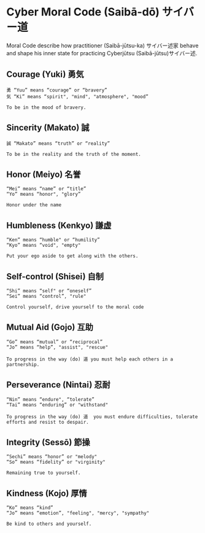 # Cyber Moral Code (Saibā-dō) サイバー道

Moral Code describe how practitioner (Saibā-jūtsu-ka) サイバー述家 behave and shape his inner state for practicing Cyberjūtsu (Saibā-jūtsu)サイバー述.

## Courage (Yuki) 勇気

    勇 “Yuu” means “courage” or “bravery”
    気 “Ki” means “spirit", "mind", "atmosphere", "mood”

    To be in the mood of bravery.

## Sincerity (Makato) 誠

    誠 “Makato” means “truth” or “reality”

    To be in the reality and the truth of the moment.

## Honor (Meiyo) 名誉

    “Mei” means “name” or “title”
    “Yo” means “honor", "glory”

    Honor under the name

## Humbleness (Kenkyo) 謙虚

    “Ken” means “humble" or “humility”
    “Kyo” means “void", "empty"

    Put your ego aside to get along with the others.

## Self-control (Shisei) 自制

    “Shi” means “self" or “oneself”
    “Sei” means “control”, "rule"

    Control yourself, drive yourself to the moral code

## Mutual Aid (Gojo) 互助

    “Go” means “mutual” or “reciprocal”
    “Jo” means “help”, "assist", "rescue"

    To progress in the way (do) 道 you must help each others in a partnership.

## Perseverance (Nintai) 忍耐

    “Nin” means “endure", “tolerate”
    “Tai” means “enduring” or "withstand"

    To progress in the way (do) 道  you must endure difficulties, tolerate efforts and resist to despair.

## Integrity (Sessō) 節操

    “Sechi” means “honor” or "melody"
    “So” means “fidelity” or "virginity"

    Remaining true to yourself.

## Kindness (Kojo) 厚情

    “Ko” means “kind”
    “Jo” means “emotion”, "feeling", "mercy", "sympathy"

    Be kind to others and yourself.

